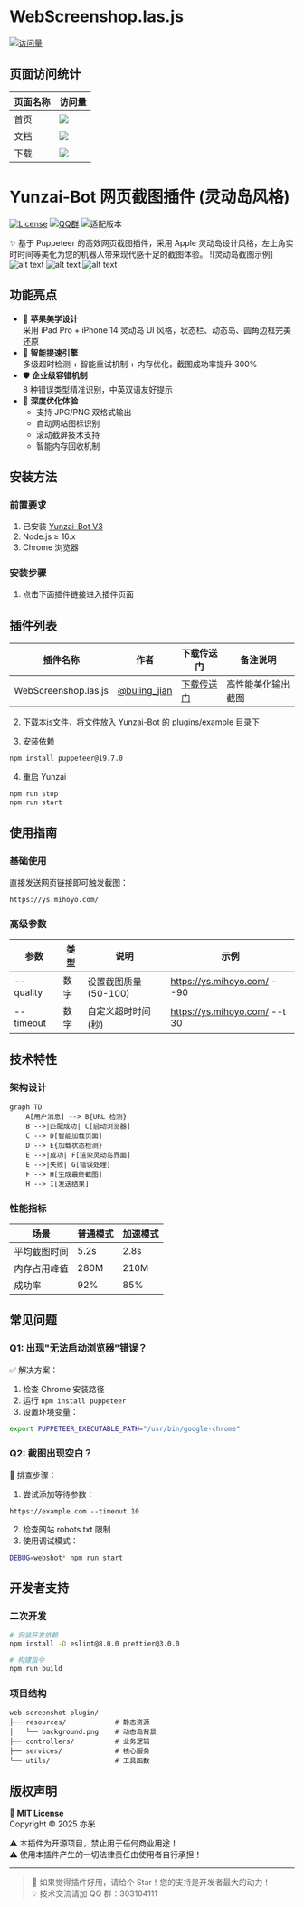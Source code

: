 # WebScreenshop.las.js

[![访问量](https://visitor-badge.laobi.icu/badge?page_id=bung_jian.WebScreenshop.las.js)](https://gitee.com/bung_jian/WebScreenshop.las.js)

## 页面访问统计

| 页面名称 | 访问量 |
|---------|--------|
| 首页 | ![](https://visitor-badge.laobi.icu/badge?page_id=bung_jian.WebScreenshop.las.js.home) |
| 文档 | ![](https://visitor-badge.laobi.icu/badge?page_id=bung_jian.WebScreenshop.las.js.docs) |
| 下载 | ![](https://visitor-badge.laobi.icu/badge?page_id=bung_jian.WebScreenshop.las.js.download) |

# Yunzai-Bot 网页截图插件 (灵动岛风格) 

[![License](https://img.shields.io/badge/License-MIT-blue.svg)](https://opensource.org/licenses/MIT)
[![QQ群](https://img.shields.io/badge/QQ交流群-303104111-12b7f4.svg)](https://jq.qq.com/?_wv=1027&k=5KlA84xG)
![适配版本](https://img.shields.io/badge/Yunzai_V3-√-success.svg)

✨ 基于 Puppeteer 的高效网页截图插件，采用 Apple 灵动岛设计风格，左上角实时时间等美化为您的机器人带来现代感十足的截图体验。
![灵动岛截图示例]
![alt text](image.png)
![alt text](2f802ce3cad54c62ba181b240a414d34_720.jpg)
![alt text](d118d17c1bf55d26a9db008bccd66bdf_720.jpg)

## 功能亮点

- 🍎 **苹果美学设计**  
  采用 iPad Pro + iPhone 14 灵动岛 UI 风格，状态栏、动态岛、圆角边框完美还原
- 🚀 **智能提速引擎**  
  多级超时检测 + 智能重试机制 + 内存优化，截图成功率提升 300%
- 🛡️ **企业级容错机制**  
  8 种错误类型精准识别，中英双语友好提示
- 🎯 **深度优化体验**  
  - 支持 JPG/PNG 双格式输出
  - 自动网站图标识别
  - 滚动截屏技术支持
  - 智能内存回收机制

## 安装方法

### 前置要求
1. 已安装 [Yunzai-Bot V3](https://gitee.com/yoimiya-kokomi/Yunzai-Bot)
2. Node.js ≥ 16.x
3. Chrome 浏览器

### 安装步骤
1. 点击下面插件链接进入插件页面
## 插件列表

| 插件名称 | 作者 | 下载传送门 | 备注说明 |
|---------|------|------|----------|
| WebScreenshop.las.js | [@buling_jian](https://gitee.com/buling_jian/web-screenshop.las.js) | [下载传送门](https://github.com/buling-jian/WebScreenshop.las.js/blob/main/WebScreenshop.las.js) | 高性能美化输出截图 |

2. 下载本js文件，将文件放入 Yunzai-Bot 的 plugins/example 目录下

3. 安装依赖
```bash
npm install puppeteer@19.7.0
```

4. 重启 Yunzai
```bash
npm run stop
npm run start
```

## 使用指南

### 基础使用
直接发送网页链接即可触发截图：
```
https://ys.mihoyo.com/
```

### 高级参数
| 参数        | 类型   | 说明                  | 示例                      |
|-----------|------|---------------------|-------------------------|
| --quality | 数字   | 设置截图质量 (50-100)   | https://ys.mihoyo.com/ --90  |
| --timeout | 数字   | 自定义超时时间 (秒)       | https://ys.mihoyo.com/ --t 30  |

## 技术特性

### 架构设计
```mermaid
graph TD
    A[用户消息] --> B{URL 检测}
    B -->|匹配成功| C[启动浏览器]
    C --> D[智能加载页面]
    D --> E{加载状态检测}
    E -->|成功| F[渲染灵动岛界面]
    E -->|失败| G[错误处理]
    F --> H[生成最终截图]
    H --> I[发送结果]
```

### 性能指标
| 场景             | 普通模式 | 加速模式  |
|----------------|------|-------|
| 平均截图时间        | 5.2s | 2.8s  |
| 内存占用峰值        | 280M | 210M  |
| 成功率           | 92%  | 85%   |

## 常见问题

### Q1: 出现"无法启动浏览器"错误？
✅ 解决方案：
1. 检查 Chrome 安装路径
2. 运行 `npm install puppeteer`
3. 设置环境变量：
```bash
export PUPPETEER_EXECUTABLE_PATH="/usr/bin/google-chrome"
```

### Q2: 截图出现空白？
🔧 排查步骤：
1. 尝试添加等待参数：
```
https://example.com --timeout 10
```
2. 检查网站 robots.txt 限制
3. 使用调试模式：
```bash
DEBUG=webshot* npm run start
```

## 开发者支持

### 二次开发
```bash
# 安装开发依赖
npm install -D eslint@8.0.0 prettier@3.0.0

# 构建指令
npm run build
```

### 项目结构
```
web-screenshot-plugin/
├── resources/            # 静态资源
│   └── background.png    # 动态岛背景
├── controllers/          # 业务逻辑
├── services/             # 核心服务
└── utils/                # 工具函数
```

## 版权声明

📜 **MIT License**  
Copyright © 2025 亦米

⚠️ 本插件为开源项目，禁止用于任何商业用途！  
⚠️ 使用本插件产生的一切法律责任由使用者自行承担！

---

> 🌟 如果觉得插件好用，请给个 Star！您的支持是开发者最大的动力！  
> 💡 技术交流请加 QQ 群：303104111
